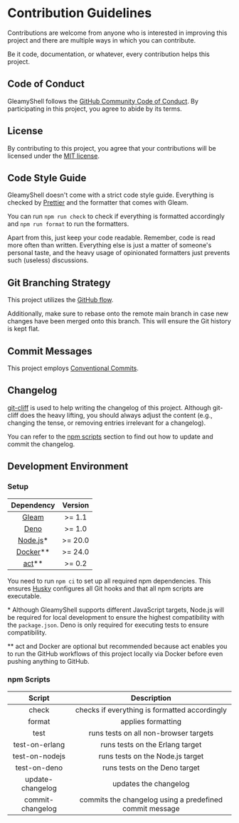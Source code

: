 # Contribution Guidelines

Contributions are welcome from anyone who is interested in improving this project and there are multiple ways in which
you can contribute.

Be it code, documentation, or whatever, every contribution helps this project.

## Code of Conduct

GleamyShell follows the
[GitHub Community Code of Conduct](https://docs.github.com/en/site-policy/github-terms/github-community-code-of-conduct).
By participating in this project, you agree to abide by its terms.

## License

By contributing to this project, you agree that your contributions will be licensed under the
[MIT license](https://github.com/patrik-kuehl/gleamyshell/blob/main/LICENSE.md).

## Code Style Guide

GleamyShell doesn't come with a strict code style guide. Everything is checked by [Prettier](https://prettier.io/) and
the formatter that comes with Gleam.

You can run `npm run check` to check if everything is formatted accordingly and `npm run format` to run the formatters.

Apart from this, just keep your code readable. Remember, code is read more often than written. Everything else is just a
matter of someone's personal taste, and the heavy usage of opinionated formatters just prevents such (useless)
discussions.

## Git Branching Strategy

This project utilizes the [GitHub flow](https://docs.github.com/en/get-started/using-github/github-flow).

Additionally, make sure to rebase onto the remote main branch in case new changes have been merged onto this branch.
This will ensure the Git history is kept flat.

## Commit Messages

This project employs [Conventional Commits](https://www.conventionalcommits.org/en/v1.0.0/).

## Changelog

[git-cliff](https://git-cliff.org/) is used to help writing the changelog of this project. Although git-cliff does the
heavy lifting, you should always adjust the content (e.g., changing the tense, or removing entries irrelevant for a
changelog).

You can refer to the [npm scripts](#npm-scripts) section to find out how to update and commit the changelog.

## Development Environment

### Setup

|              Dependency               | Version  |
| :-----------------------------------: | :------: |
|      [Gleam](https://gleam.run/)      | \>= 1.1  |
|       [Deno](https://deno.com/)       | \>= 1.0  |
|   [Node.js](https://nodejs.org/)\*    | \>= 20.0 |
| [Docker](https://www.docker.com/)\*\* | \>= 24.0 |
|   [act](https://nektosact.com/)\*\*   | \>= 0.2  |

You need to run `npm ci` to set up all required npm dependencies. This ensures
[Husky](https://typicode.github.io/husky/) configures all Git hooks and that all npm scripts are executable.

\* Although GleamyShell supports different JavaScript targets, Node.js will be required for local development to ensure
the highest compatibility with the `package.json`. Deno is only required for executing tests to ensure compatibility.

\*\* act and Docker are optional but recommended because act enables you to run the GitHub workflows of this project
locally via Docker before even pushing anything to GitHub.

### npm Scripts

|      Script      |                       Description                       |
| :--------------: | :-----------------------------------------------------: |
|      check       |      checks if everything is formatted accordingly      |
|      format      |                   applies formatting                    |
|       test       |          runs tests on all non-browser targets          |
|  test-on-erlang  |             runs tests on the Erlang target             |
|  test-on-nodejs  |            runs tests on the Node.js target             |
|   test-on-deno   |              runs tests on the Deno target              |
| update-changelog |                  updates the changelog                  |
| commit-changelog | commits the changelog using a predefined commit message |

